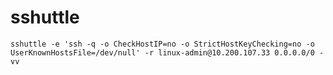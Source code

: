 # sshuttle
```text-plain
sshuttle -e 'ssh -q -o CheckHostIP=no -o StrictHostKeyChecking=no -o UserKnownHostsFile=/dev/null' -r linux-admin@10.200.107.33 0.0.0.0/0 -vv
```